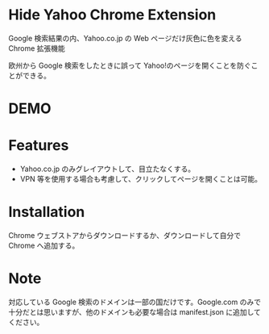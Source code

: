 # Hide Yahoo Chrome Extension

Google 検索結果の内、Yahoo.co.jp の Web ページだけ灰色に色を変える Chrome 拡張機能

欧州から Google 検索をしたときに誤って Yahoo!のページを開くことを防ぐことができる。

# DEMO

# Features

- Yahoo.co.jp のみグレイアウトして、目立たなくする。
- VPN 等を使用する場合も考慮して、クリックしてページを開くことは可能。

# Installation

Chrome ウェブストアからダウンロードするか、ダウンロードして自分で Chrome へ追加する。

# Note

対応している Google 検索のドメインは一部の国だけです。Google.com のみで十分だとは思いますが、他のドメインも必要な場合は manifest.json に追加してください。
